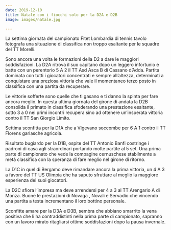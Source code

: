 ```yaml
---
date: 2019-12-10
title: Natale con i fiocchi solo per la D2A e D2B
image: images/natale.jpg

---
```

La settima giornata del campionato Fitet Lombardia di tennis tavolo fotografa una situazione di classifica non troppo esaltante per le squadre del TT Morelli.

Sono ancora una volta le formazioni della D2 a dare le maggiori soddisfazioni. La D2A ritrova il suo capitano dopo un leggero infortunio e batte con un perentorio 5 A 2 il TT Asd Asca B di Cassano d’Adda. Partita dominata con tutti i giocatori concentrati e sempre all’altezza, determinati a conquistare una preziosa vittoria che vale il momentaneo terzo posto in classifica con una partita da recuperare.

Le vittorie sofferte sono quelle che ti gasano e ti danno la spinta per fare ancora meglio.
In questa ultima giornata del girone di andata la D2B consolida il primato in classifica sfoderando una prestazione esaltante, sotto 3 a 0 nei primi incontri recupera sino ad ottenere un’insperata vittoria contro il TT San Giorgio Limito.

Settima sconfitta per la D1A che a Vigevano soccombe per 6 A 1 contro il TT Florens garlasche agricola.

Risultato bugiardo per la D1B, ospite del TT Antonio Banfi costringe i padroni di casa agli straordinari portando molte partite al 5 set. Una prima parte di campionato che vede la compagine cernuschese stabilmente a metà classifica con la speranza di fare meglio nel girone di ritorno.

La D1C in quel di Bergamo deve rimandare ancora la prima vittoria, un 4 A 3 a favore del TT US Olimpia che ha saputo sfruttare al meglio la maggiore esperienza dei suoi giocatori.

La D2C sfiora l’impresa ma deve arrendersi per 4 a 3 al TT Arengario A di Monza. Buone le prestazioni di Novaga , Novali e Servadio che vincendo una partita a testa incrementano il loro bottino personale.

Sconfitte amare per la D3A e D3B, sembra che abbiano smarrito la vena positiva che li ha contraddistinti nella prima parte di campionato, sapranno con un lavoro mirato ritagliarsi ottime soddisfazioni dopo la pausa invernale.
